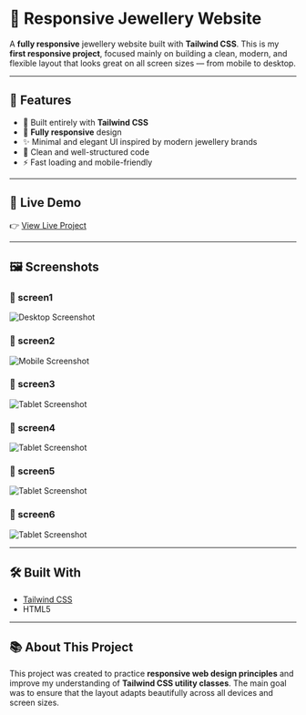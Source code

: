 # 💎 Responsive Jewellery Website

A **fully responsive** jewellery website built with **Tailwind CSS**.
This is my **first responsive project**, focused mainly on building a clean, modern, and flexible layout that looks great on all screen sizes — from mobile to desktop.

---

## 🌟 Features

- 💠 Built entirely with **Tailwind CSS**
- 📱 **Fully responsive** design
- ✨ Minimal and elegant UI inspired by modern jewellery brands
- 🧭 Clean and well-structured code
- ⚡ Fast loading and mobile-friendly

---

## 🚀 Live Demo

👉 [View Live Project](https://pegahmobasheri.github.io/Responsive-Jewellery-Website/)


---

## 🖼️ Screenshots

### 🧩 screen1
![Desktop Screenshot](https://github.com/user-attachments/assets/2d69b18e-511d-4749-80ad-5106a1ae30fb)

### 🧩 screen2
![Mobile Screenshot](https://github.com/user-attachments/assets/278b3a99-4520-4988-bd4d-b7d52bac6283)

### 🧩 screen3
![Tablet Screenshot](./screenshots/tablet-view.png)

### 🧩 screen4
![Tablet Screenshot](./screenshots/tablet-view.png)

### 🧩 screen5
![Tablet Screenshot](./screenshots/tablet-view.png)

### 🧩 screen6
![Tablet Screenshot](./screenshots/tablet-view.png)


---


## 🛠️ Built With

- [Tailwind CSS](https://tailwindcss.com/)
- HTML5

---

## 📚 About This Project

This project was created to practice **responsive web design principles** and improve my understanding of **Tailwind CSS utility classes**.
The main goal was to ensure that the layout adapts beautifully across all devices and screen sizes.


